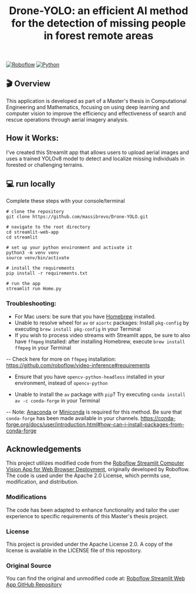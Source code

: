 <h1 align="center"> Drone-YOLO: an efficient AI method for the detection of missing people in forest remote areas</h1>

<br></br>
[![Roboflow](https://raw.githubusercontent.com/roboflow-ai/notebooks/main/assets/badges/roboflow-blogpost.svg)](https://blog.roboflow.com/)
[![Python](https://badges.aleen42.com/src/python.svg)](https://python.org)

## 🎬 Overview

This application is developed as part of a Master's thesis in Computational Engineering and Mathematics, focusing on using deep learning and computer vision to improve the efficiency and effectiveness of search and rescue operations through aerial imagery analysis.

## How it Works:
I've created this Streamlit app that allows users to upload aerial images and uses a trained YOLOv8 model to detect and localize missing individuals in forested or challenging terrains.

## 💻 run locally
Complete these steps with your console/terminal
```
# clone the repository
git clone https://github.com/massibrevo/Drone-YOLO.git
```
```
# navigate to the root directory
cd streamlit-web-app
cd streamlit
```
```
# set up your python environment and activate it
python3 -m venv venv
source venv/bin/activate
```
```
# install the requirements
pip install -r requirements.txt
```
```
# run the app
streamlit run Home.py
```

### Troubleshooting:
* For Mac users: be sure that you have [Homebrew](https://brew.sh/) installed.
* Unable to resolve wheel for `av` or `aiortc` packages: Install `pkg-config` by executing `brew install pkg-config` in your Terminal
* If you wish to process video streams with Streamlit apps, be sure to also have `ffmpeg` installed: after installing Homebrew, execute `brew install ffmpeg` in your Terminal

-- Check here for more on `ffmpeg` installation: https://github.com/roboflow/video-inference#requirements
* Ensure that you have `opencv-python-headless` installed in your environment, instead of `opencv-python`

* Unable to install the `av` package with `pip`? Try executing `conda install av -c conda-forge` in your Terminal

-- Note: [Anaconda](https://www.anaconda.com/) or [Miniconda](https://docs.conda.io/en/latest/miniconda.html) is required for this method. Be sure that `conda-forge` has been made available in your channels. https://conda-forge.org/docs/user/introduction.html#how-can-i-install-packages-from-conda-forge

## Acknowledgements

This project utilizes modified code from the [Roboflow Streamlit Computer Vision App for Web Browser Deployment](https://github.com/roboflow/streamlit-web-app), originally developed by Roboflow. The code is used under the Apache 2.0 License, which permits use, modification, and distribution.

### Modifications
The code has been adapted to enhance functionality and tailor the user experience to specific requirements of this Master's thesis project.

### License
This project is provided under the Apache License 2.0. A copy of the license is available in the LICENSE file of this repository.

### Original Source
You can find the original and unmodified code at:
[Roboflow Streamlit Web App GitHub Repository](https://github.com/roboflow/streamlit-web-app)
